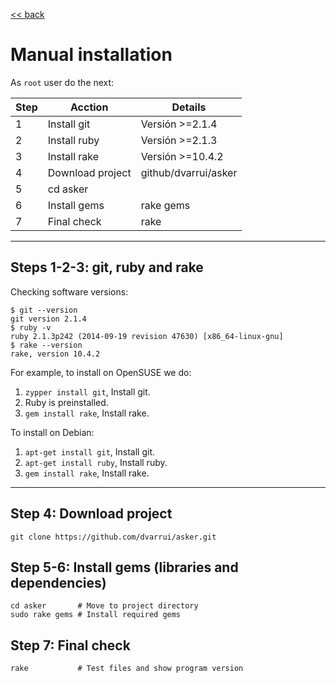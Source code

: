 
[<< back](README.md)

# Manual installation

As `root` user do the next:

| Step | Acction        | Details              |
| ---- | ---------------- | -------------------- |
|  1   | Install git      | Versión >=2.1.4      |
|  2   | Install ruby     | Versión >=2.1.3      |
|  3   | Install rake     | Versión >=10.4.2     |
|  4   | Download project | github/dvarrui/asker |
|  5   | cd asker         | |
|  6   | Install gems     | rake gems |
|  7   | Final check      | rake |

---

## Steps 1-2-3: git, ruby and rake

Checking software versions:
```
$ git --version
git version 2.1.4
$ ruby -v
ruby 2.1.3p242 (2014-09-19 revision 47630) [x86_64-linux-gnu]
$ rake --version
rake, version 10.4.2
```

For example, to install on OpenSUSE we do:
1. `zypper install git`, Install git.
1. Ruby is preinstalled.
1. `gem install rake`, Install rake.

To install on Debian:
1. `apt-get install git`, Install git.
1. `apt-get install ruby`, Install ruby.
1. `gem install rake`, Install rake.

---

## Step 4: Download project

```
git clone https://github.com/dvarrui/asker.git
```

## Step 5-6: Install gems (libraries and dependencies)

```
cd asker       # Move to project directory
sudo rake gems # Install required gems
```

## Step 7: Final check

```
rake           # Test files and show program version
```
